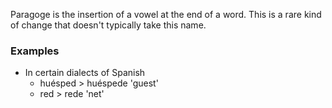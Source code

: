 Paragoge is the insertion of a vowel at the end of a word. This is a rare kind of change that doesn't typically take this name.  
### Examples

- In certain dialects of Spanish  
	- huésped >  huéspede 'guest'
	- red > rede 'net'
